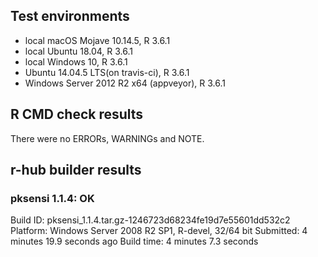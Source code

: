 ## Test environments
* local macOS Mojave 10.14.5, R 3.6.1
* local Ubuntu 18.04, R 3.6.1
* local Windows 10, R 3.6.1
* Ubuntu 14.04.5 LTS(on travis-ci), R 3.6.1
* Windows Server 2012 R2 x64 (appveyor), R 3.6.1

## R CMD check results
There were no ERRORs, WARNINGs and NOTE.

## r-hub builder results

### pksensi 1.1.4: OK

Build ID:	pksensi_1.1.4.tar.gz-1246723d68234fe19d7e55601dd532c2
Platform:	Windows Server 2008 R2 SP1, R-devel, 32/64 bit
Submitted:	4 minutes 19.9 seconds ago
Build time:	4 minutes 7.3 seconds

